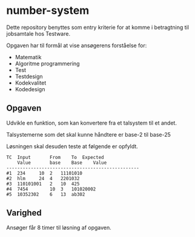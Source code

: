 # number-system

Dette repository benyttes som entry kriterie for at komme i betragtning til jobsamtale hos Testware.

Opgaven har til formål at vise ansøgerens forståelse for:

- Matematik
- Algoritme programmering
- Test
- Testdesign
- Kodekvalitet
- Kodedesign

## Opgaven

Udvikle en funktion, som kan konvertere fra et talsystem til et andet.

Talsystemerne som det skal kunne håndtere er base-2 til base-25

Løsningen skal desuden teste at følgende er opfyldt.

```
TC	Input 		From 	To 	Expected
	Value		base	Base	Value	
-------------------------------------------------
#1	234		10	2	11101010
#2	hlm		24	4	2201032
#3	110101001	2	10	425
#4	7454		10	3	101020002
#5	10352302	6	13	ab302

```

## Varighed

Ansøger får 8 timer til løsning af opgaven.

